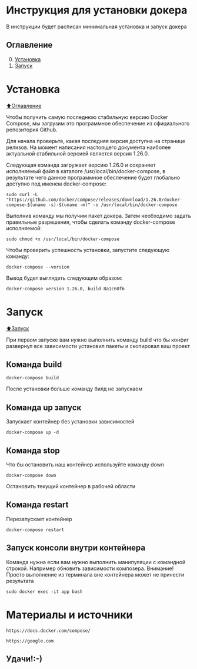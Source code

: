 # Инструкция для установки докера
В инструкции будет расписан минимальная установка и запуск докера

## Оглавление
0. [Установка](#Установка)
1. [Запуск](#Запуск)


# Установка
[:arrow_up:Оглавление](#Установка)

Чтобы получить самую последнюю стабильную версию Docker Compose, мы загрузим это программное обеспечение из официального репозитория Github.

Для начала проверьте, какая последняя версия доступна на странице релизов. На момент написания настоящего документа наиболее актуальной стабильной версией является версия 1.26.0.

Следующая команда загружает версию 1.26.0 и сохраняет исполняемый файл в каталоге /usr/local/bin/docker-compose, в результате чего данное программное обеспечение будет глобально доступно под именем docker-compose:

```
sudo curl -L "https://github.com/docker/compose/releases/download/1.26.0/docker-compose-$(uname -s)-$(uname -m)" -o /usr/local/bin/docker-compose
```

Выполнив команду мы получим пакет докера. Затем необходимо задать правильные разрешения, чтобы сделать команду docker-compose исполняемой:

```
sudo chmod +x /usr/local/bin/docker-compose
```

Чтобы проверить успешность установки, запустите следующую команду:

```
docker-compose --version
```

Вывод будет выглядеть следующим образом:

```
docker-compose version 1.26.0, build 8a1c60f6
```

# Запуск
[:arrow_up:Запуск](#Запуск)

При первом запуске вам нужно выполнить команду build что бы конфиг развернул все зависимости установил пакеты и скопировал ваш проект

## Команда build

```
docker-compose build
```

После установки больше команду билд не запускаем

## Команда up запуск

Запускает контейнер без установки зависимостей
```
docker-compose up -d
```

## Команда stop
Что бы остановить наш контейнер используйте команду down

```
docker-compose down
```

Остановить текущий контейнер в рабочей области

## Команда restart

Перезапускает контейнер

```
docker-compose restart
```

## Запуск консоли внутри контейнера

Команда нужна если вам нужно выполнить манипуляции с командной строкой. Например обновить зависимости композера. Внимание! Просто выполнение из терминала вне контейнера может не принести результата

```
sudo docker exec -it app bash
```

# Материалы и источники

```
https://docs.docker.com/compose/
```

```
https://google.com
```

## Удачи!:-)